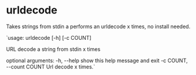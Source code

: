 # urldecode
Takes strings from stdin a performs an urldecode x times, no install needed.

`usage: urldecode [-h] [-c COUNT]

URL decode a string from stdin x times

optional arguments:
  -h, --help            show this help message and exit
  -c COUNT, --count COUNT
                        Url decode x times.`


